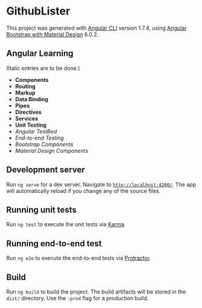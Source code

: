 # GithubLister
This project was generated with [Angular CLI](https://github.com/angular/angular-cli "Visit") version 1.7.4, using [Angular Bootstrap with Material Design](https://mdbootstrap.com/angular/ "Visit") 6.0.2.

## Angular Learning
(Italic entries are to be done.)
* **Components**
* **Routing**
* **Markup**
* **Data Binding**
* **Pipes**
* **Directives**
* **Services**
* **Unit Testing**
* *Angular TestBed*
* *End-to-end Testing*
* *Bootstrap Components*
* *Material Design Components*

## Development server
Run `ng serve` for a dev server. Navigate to [`http://localhost:4200/`](http://localhost:4200/ "Go"). The app will automatically reload if you change any of the source files.

## Running unit tests
Run `ng test` to execute the unit tests via [Karma](https://karma-runner.github.io "Visit").

## Running end-to-end test
Run `ng e2e` to execute the end-to-end tests via [Protractor](http://www.protractortest.org "Visit").

## Build
Run `ng build` to build the project. The build artifacts will be stored in the `dist/` directory. Use the `-prod` flag for a production build.
